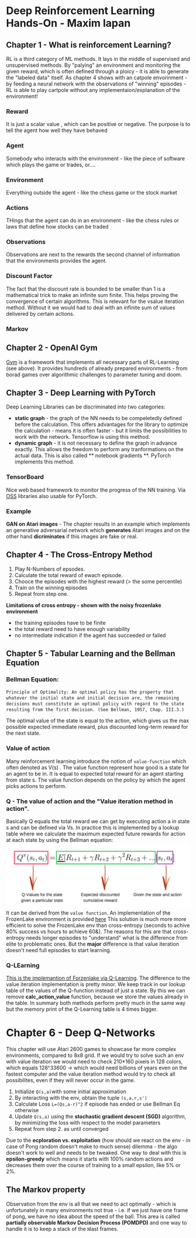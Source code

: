 # Deep Reinforcement Learning Hands-On - Maxim lapan

## Chapter 1 - What is reinforcement Learning?
RL is a third category of ML methods. It lays in the middle of supervised and unsupervised methods. By "palying" an environment and monitoring the given reward, which is often defined through a ploicy - it is able to generate the "labeled data" itself.
As chapter 4 shows with an catpole envorinment - by feeding a neural network with the observations of "winning" episodes - RL is able to play cartpole without any implementaion/explanation of the environment!

### Reward
It is just a scalar value , which can be positive or negative. The purpose is to tell the agent how well they have behaved

### Agent
Somebody who interacts with the environment - like the piece of software which plays the game or trades, or....

### Environment
Everything outside the agent - like the chess game or the stock market

### Actions
THings that the agent can do in an environment - like the chess rules or laws that define how stocks can be traded

### Observations
Observations are next to the rewards the second channel of information that the environments provides the agent.

### Discount Factor
The fact that the discount rate is bounded to be smaller than 1 is a mathematical trick to make an infinite sum finite. This helps proving the convergence of certain algorithms. This is relevant for the vsalue iteration method. Without it we would had to deal with an infinite sum of values delivered by certain actions.

### Markov


## Chapter 2 - OpenAI Gym
[Gym](https://www.openai.com) is a framework that implements all necessary parts of RL-Learning (see above). It provides hundreds of already prepared environments - from borad games over algorithmic challenges to parameter tuning and doom. 

## Chapter 3 - Deep Learning with PyTorch
Deep Learning Libraries can be discriminated into two categories:
 * **static graph** - the graph of the NN needs to be compeletedly defined before the calculation. This offers advantages for the library to optimize the calculation - means it is often faster - but it limits the possibilities to work with the network. Tensorflow is using this method.
 * **dynamic graph** - it is not necessary to define the graph in advance exactly. This allows the freedom to perform any tranformations on the actual data. This is also called ** notebook gradients **. PyTorch implements this method.

### TensorBoard 
Nice web based framework to monitor the progress of the NN training. Via [OSS](https://github.com/lanpa/tensorboard-pytorch) libraries also usable for PyTorch.
### Example
**GAN on Atari images** - The chapter results in an example which implements an generative adversarial network which __generates__ Atari images and on the other hand __dicriminates__ if this images are fake or real.
## Chapter 4 - The Cross-Entropy Method
1. Play N-Numbers of epsodes.
2. Calculate the total reward of ewach episode.
3. Chooce the episodes with the highest reward (> the some percentile)
4. Train on the winning episodes
5. Repeat from step one.

__Limitations of cross entropy - shown with the noisy frozenlake environment__ 
* the training episodes have to be finite
* the total reward need to have enough variability
* no intermediate indication if the agent has succeeded or failed

## Chapter 5 - Tabular Learning and the Bellman Equation
### Bellman Equation:

    Principle of Optimality: An optimal policy has the property that whatever the initial state and initial decision are, the remaining decisions must constitute an optimal policy with regard to the state resulting from the first decision. (See Bellman, 1957, Chap. III.3.)

The optimal value of the state is equal to the action, which gives us the max possible expected immediate reward, plus discounted long-term reward for the next state.

### Value of action
Many reinforcement learning introduce the notion of `value-function` which often denoted as V(s) . The value function represent how good is a state for an agent to be in. It is equal to expected total reward for an agent starting from state s. The value function depends on the policy by which the agent picks actions to perform.

### Q - The value of action and the "Value iteration method in action".

Basically Q equals the total reward we can get by executing action a in state s and can be defined via Vs. In practice this is implemented by a lookup table where we calculate the maximum expected future rewards for action at each state by using the Bellman equation:
![Bellman Equation](./pics/bellman.png)
It can be derived from the `value function`.
An implementation of the FrozenLake environment is provided [here](https://github.com/raven-rwho/Deep-Reinforcement-Learning-Hands-On/blob/master/Chapter05/01_frozenlake_v_iteration.py)
This solution is much more more efficient to solve the FrozenLake env than cross-entropy (seconds to achive 80% success vs hours to achieve 60&). The reasons for this are that cross-entropy needs longer episodes to "understand" what is the difference from elite to problematic ones. But the __major__ difference is that value iteration doesn't need full episodes to start learning. 

### Q-LEarning 
[This is the implemantion of Forzenlake via Q-Learning](https://github.com/raven-rwho/Deep-Reinforcement-Learning-Hands-On/blob/master/Chapter05/02_frozenlake_q_iteration.py). The difference to the value iteration implementation is pretty minor. We keep track in our lookup table of the values of the Q-function instead of just a state. By this we can remove __calc_action_value__ function, because we store the values already in the table. In summary both methods perform pretty much in the same way but the memory print of the Q-Learning table is 4 times bigger.

# Chapter 6 - Deep Q-Networks

This chapter will use Atari 2600 games to showcase far more complex environments, compared to 8x8 grid. If we would try to solve such an env with value iteration we would need to check 210*160 pixels in 128 colors, which equals 128^33600 -> which would need billions of years even on the fastest computer and the value iteration method would try to check all possibilites, even if they will never occur in the game.

1. Initialize `Q(s,a)`with some initial approximation
2. By interacting with the env, obtain the tuple `(s,a,r,s')`
3. Calculate Loss `L=(Qs,a-r)^2` if episode has ended or use Bellman Eq otherwise
4. Update `Q(s,a)` using the __stochastic gradient descent (SGD)__ algorithm, by minimizing the loss with respect to the model parameters
5. Repeat from step 2. as until converged

Due to the __ecploration vs. exploitation__ (how should we react on the env - in case of Pong random doesn't make to much sense) dilemma - the algo doesn't work to well and needs to be tweaked. One way to deal with this is __epsilon-greedy__ which means it starts with 100% random actions and decreases them over the course of training to a small epsilon, like 5% or 2%.
## The Markov property 
Observation from the env is all that we need to act optimally - which is unfortunately in many environments not true - i.e. if we just have one frame of pong, we have no idea about the speed of the ball. This area is called __partially observable Markov Decision Process (POMDPD)__ and one way to handle it is to keep a stack of the `N`last frames.